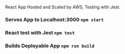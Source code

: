 React App Hosted and Scaled by AWS, Testing with Jest.

### Serves App to Localhost:3000 `npm start`

### React test with Jest `npm test`

### Builds Deployable App `npm run build`
